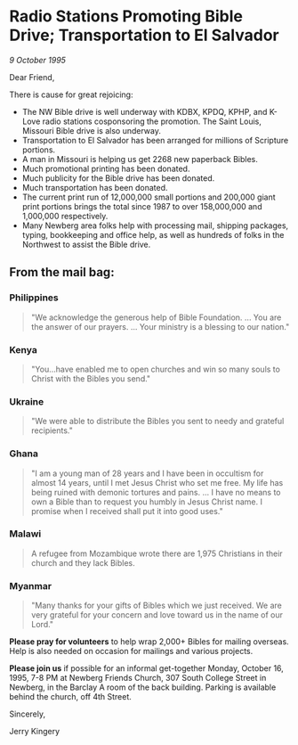 # Radio Stations Promoting Bible Drive; Transportation to El Salvador

*9 October 1995*

Dear Friend, 

There is cause for great rejoicing: 

- The NW Bible drive is well underway with KDBX, KPDQ, KPHP, and K-Love 
  radio stations cosponsoring the promotion. The Saint Louis, Missouri 
  Bible drive is also underway. 
- Transportation to El Salvador has been arranged for millions of 
  Scripture portions. 
- A man in Missouri is helping us get 2268 new paperback Bibles. 
- Much promotional printing has been donated. 
- Much publicity for the Bible drive has been donated. 
- Much transportation has been donated. 
- The current print run of 12,000,000 small portions and 200,000 giant 
  print portions brings the total since 1987 to over 158,000,000 and 
  1,000,000 respectively. 
- Many Newberg area folks help with processing mail, shipping packages, 
  typing, bookkeeping and office help, as well as hundreds of folks in 
  the Northwest to assist the Bible drive.  

## From the mail bag: 

### Philippines

> "We acknowledge the generous help of Bible Foundation. ... You are the 
> answer of our prayers. ... Your ministry is a blessing to our nation." 

### Kenya

> "You...have enabled me to open churches and win so many souls to Christ 
> with the Bibles you send." 

### Ukraine

> "We were able to distribute the Bibles you sent to needy and grateful 
> recipients." 

### Ghana

> "I am a young man of 28 years and I have been in occultism for almost 
> 14 years, until I met Jesus Christ who set me free. My life has being 
> ruined with demonic tortures and pains. ... I have no means to own a 
> Bible than to request you humbly in Jesus Christ name. I promise when I 
> received shall put it into good uses." 

### Malawi

> A refugee from Mozambique wrote there are 1,975 Christians in their 
> church and they lack Bibles. 

### Myanmar

> "Many thanks for your gifts of Bibles which we just received. We are 
> very grateful for your concern and love toward us in the name of our 
> Lord."  

**Please pray for volunteers** to help wrap 2,000+ Bibles for mailing 
overseas. Help is also needed on occasion for mailings and various 
projects. 

**Please join us** if possible for an informal get-together Monday, 
October 16, 1995, 7-8 PM at Newberg Friends Church, 307 South College 
Street in Newberg, in the Barclay A room of the back building. Parking 
is available behind the church, off 4th Street. 

Sincerely,

Jerry Kingery
